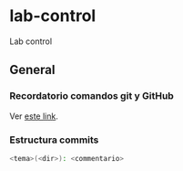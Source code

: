 # lab-control

Lab control

## General

### Recordatorio comandos git y GitHub

Ver [este link](https://guides.github.com/introduction/git-handbook/). 

### Estructura commits

```bash
<tema>(<dir>): <commentario>
```
